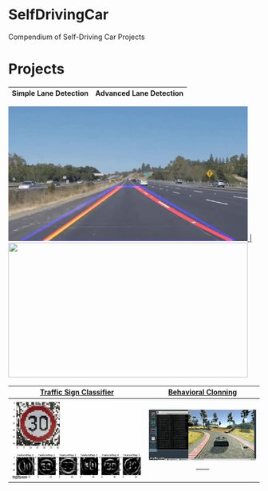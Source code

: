 # SelfDrivingCar
Compendium of Self-Driving Car Projects

[//]: # (Image Directory Paths)
[image1]: ./README_images/simple_lane_detection.gif
[image2]: ./README_images/advanced_lane_detection.gif
[image3]: ./README_images/traffic.gif
[image4]: ./README_images/behavior.gif

[//]: # (Repo URL Links)
[link1]: https://github.com/laygond/Simple-Lane-Detection
[link2]: https://github.com/laygond/Advanced-Lane-Detection
[link3]: https://github.com/laygond/Traffic-Sign-Classifier
[link4]: https://github.com/laygond/Behavioral-Cloning


# Projects

Simple Lane Detection | Advanced Lane Detection 
:---:|:---:
<a href=https://github.com/laygond/Simple-Lane-Detection>
    <img src="./README_images/simple_lane_detection.gif" width="480" height="270"
</a> | 
<a href=https://github.com/laygond/Advanced-Lane-Detection>
    <img src="./README_images/advanced_lane_detection.gif" width="480" height="270"
</a> 


Traffic Sign Classifier | Behavioral Clonning
:---:|:---:
![alt text][image3] | ![alt text][image4] &nbsp; &nbsp; &nbsp; &nbsp;

